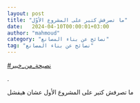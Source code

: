 ```yaml
---
layout: post
title: "ما تصرفش كتير على المشروع الأوّل"
date:   2024-04-10T00:00:01+03:00
author: "mahmoud"
category: "نصائح عن بناء المصانع"
tag: "نصائح عن بناء المصانع"
---
```



[<u>\#نصيحة\_من\_خبير</u>](https://www.facebook.com/hashtag/%D9%86%D8%B5%D9%8A%D8%AD%D8%A9_%D9%85%D9%86_%D8%AE%D8%A8%D9%8A%D8%B1?__eep__=6&__cft__%5b0%5d=AZXswzCeCCSWxhMMNhqTKxTfnPHiVJ-VFYE8UbtenQP2pf-jqj21UeQvWvm8XV0h6Tb7HS9vN25zBGUUcb5MDH9KSO13um3jLn3taU_sTe8XllhOqxSpo931t1C-VxefBx3AF_8GRFLvNUTl_iNq0BUerW1FlnMZ2yYx8shgCNGmEQ&__tn__=*NK-R)

.

ما تصرفش كتير على المشروع الأول عشان هيفشل

